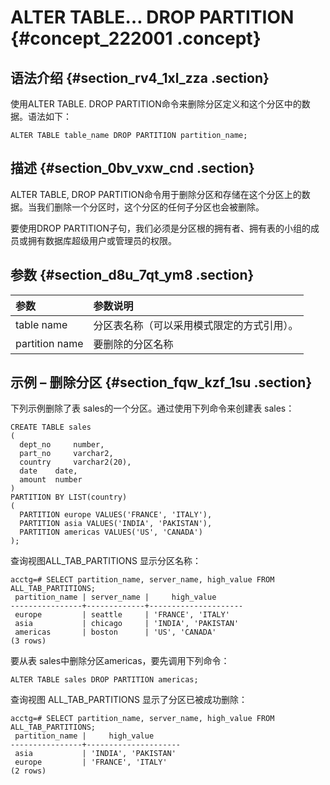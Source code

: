 # ALTER TABLE… DROP PARTITION {#concept_222001 .concept}

## 语法介绍 {#section_rv4_1xl_zza .section}

使用ALTER TABLE. DROP PARTITION命令来删除分区定义和这个分区中的数据。语法如下：

``` {#codeblock_ew5_yr9_er3}
ALTER TABLE table_name DROP PARTITION partition_name;
```

## 描述 {#section_0bv_vxw_cnd .section}

ALTER TABLE, DROP PARTITION命令用于删除分区和存储在这个分区上的数据。当我们删除一个分区时，这个分区的任何子分区也会被删除。

要使用DROP PARTITION子句，我们必须是分区根的拥有者、拥有表的小组的成员或拥有数据库超级用户或管理员的权限。

## 参数 {#section_d8u_7qt_ym8 .section}

|参数|参数说明|
|:-|:---|
|table name|分区表名称（可以采用模式限定的方式引用）。|
|partition name|要删除的分区名称|

## 示例 – 删除分区 {#section_fqw_kzf_1su .section}

下列示例删除了表 sales的一个分区。通过使用下列命令来创建表 sales：

```
CREATE TABLE sales
(
  dept_no     number,   
  part_no     varchar2,
  country     varchar2(20),
  date    date,
  amount  number
)
PARTITION BY LIST(country)
(
  PARTITION europe VALUES('FRANCE', 'ITALY'),
  PARTITION asia VALUES('INDIA', 'PAKISTAN'),
  PARTITION americas VALUES('US', 'CANADA')
);
```

查询视图ALL\_TAB\_PARTITIONS 显示分区名称：

```
acctg=# SELECT partition_name, server_name, high_value FROM ALL_TAB_PARTITIONS;
 partition_name | server_name |     high_value      
----------------+-------------+---------------------
 europe         | seattle     | 'FRANCE', 'ITALY'
 asia           | chicago     | 'INDIA', 'PAKISTAN'
 americas       | boston      | 'US', 'CANADA'
(3 rows)
```

要从表 sales中删除分区americas，要先调用下列命令：

``` {#codeblock_cci_hqb_myf}
ALTER TABLE sales DROP PARTITION americas;
```

查询视图 ALL\_TAB\_PARTITIONS 显示了分区已被成功删除：

```
acctg=# SELECT partition_name, server_name, high_value FROM ALL_TAB_PARTITIONS;
 partition_name |     high_value      
----------------+---------------------
 asia           | 'INDIA', 'PAKISTAN'
 europe         | 'FRANCE', 'ITALY'
(2 rows)
```

